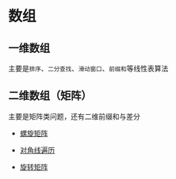 # 数组

## 一维数组

主要是`排序`、`二分查找`、`滑动窗口`、`前缀和`等线性表算法

## 二维数组（矩阵）

主要是矩阵类问题，还有二维前缀和与差分

+ [螺旋矩阵](./code/螺旋矩阵.java)

+ [对角线遍历](./code/对角线遍历.java)

+ [旋转矩阵](./code/旋转矩阵.java)

